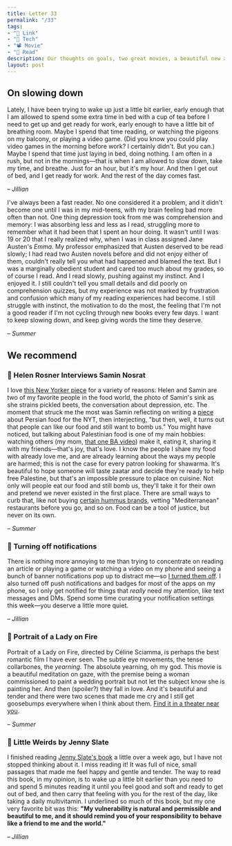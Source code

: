 ```yaml
---
title: Letter 33
permalink: "/33"
tags:
- "🔗 Link"
- "📱 Tech"
- "📽️ Movie"
- "📖 Read"
description: Our thoughts on goals, two great movies, a beautiful new app, and a newsletter for creative people.
layout: post
---
```


## On slowing down

Lately, I have been trying to wake up just a little bit earlier, early enough that I am allowed to spend some extra time in bed with a cup of tea before I need to get up and get ready for work, early enough to have a little bit of breathing room. Maybe I spend that time reading, or watching the pigeons on my balcony, or playing a video game. (Did you know you could play video games in the morning before work? I certainly didn't. But you can.) Maybe I spend that time just laying in bed, doing nothing. I am often in a rush, but not in the mornings—that is when I am allowed to slow down, take my time, and breathe. Just for an hour, but it's my hour. And then I get out of bed, and I get ready for work. And the rest of the day comes fast.

– *Jillian*

I've always been a fast reader. No one considered it a problem, and it didn't become one until I was in my mid-teens, with my brain feeling bad more often than not. One thing depression took from me was comprehension and memory: I was absorbing less and less as I read, struggling more to remember what it had been that I spent an hour doing. It wasn't until I was 19 or 20 that I really realized why, when I was in class assigned Jane Austen's *Emma.* My professor emphasized that Austen deserved to be read slowly; I had read two Austen novels before and did not enjoy either of them, couldn't really tell you what had happened and blamed the text. But I was a marginally obedient student and cared too much about my grades, so of course I read. And I read slowly, pushing against my instinct. And I enjoyed it. I still couldn't tell you small details and did poorly on comprehension quizzes, but my experience was not marked by frustration and confusion which many of my reading experiences had become. I still struggle with instinct, the motivation to do the most, the feeling that I'm not a good reader if I'm not cycling through new books every few days. I want to keep slowing down, and keep giving words the time they deserve.

– *Summer*

## We recommend

### 🔗 Helen Rosner Interviews Samin Nosrat

I love [this New Yorker piece](https://www.newyorker.com/culture/the-new-yorker-interview/i-fail-almost-every-day-an-interview-with-samin-nosrat) for a variety of reasons: Helen and Samin are two of my favorite people in the food world, the photo of Samin's sink as she strains pickled beets, the conversation about depression, etc. The moment that struck me the most was Samin reflecting on writing a [piece](https://www.nytimes.com/2019/05/14/dining/persian-food-recipes-samin-nosrat.html) about Persian food for the NYT, then interjecting, "but then, well, it turns out that people can like our food and still want to bomb us." You might have noticed, but talking about Palestinian food is one of my main hobbies: watching others (my mom, [that one BA video](https://www.youtube.com/watch?v=EGaf6yMtBF0)) make it, eating it, sharing it with my friends—that's joy, that's love. I know the people I share my food with already love me, and are already learning about the ways my people are harmed; this is not the case for every patron looking for shawarma. It's beautiful to hope someone will taste zaatar and decide they're ready to help free Palestine, but that's an impossible pressure to place on cuisine. Not only will people eat our food and still bomb us, they'll take it for their own and pretend we never existed in the first place. There are small ways to curb that, like not buying [certain hummus brands](http://bdslist.org/consumer/sabra-dipping-co-llc/), vetting "Mediterranean" restaurants before you go, and so on. Food can be a tool of justice, but never on its own.

– *Summer*

### 📱 Turning off notifications

There is nothing more annoying to me than trying to concentrate on reading an article or playing a game or watching a video on my phone and seeing a bunch of banner notifications pop up to distract me—so [I turned them off](https://twitter.com/jilliangmeehan/status/1231070822074327042). I also turned off push notifications and badges for most of the apps on my phone, so I only get notified for things that *really* need my attention, like text messages and DMs. Spend some time curating your notification settings this week—you deserve a little more quiet.

– *Jillian*

### 🎥 Portrait of a Lady on Fire

Portrait of a Lady on Fire, directed by Céline Sciamma, is perhaps the best romantic film I have ever seen. The subtle eye movements, the tense collarbones, the *yearning.* The absolute yearning, oh my god. This movie is a beautiful meditation on gaze, with the premise being a woman commissioned to paint a wedding portrait but not let the subject know she is painting her. And then (spoiler?) they fall in love. And it's beautiful and tender and there were two scenes that made me cry and I still get goosebumps everywhere when I think about them. [Find it in a theater near you](https://www.fandango.com/portrait-of-a-lady-on-fire-219068/movie-times).

– *Summer*

### 📖 Little Weirds by Jenny Slate

I finished reading [Jenny Slate's book](https://www.indiebound.org/book/9780316485340) a little over a week ago, but I have not stopped thinking about it. I miss reading it! It was full of nice, small passages that made me feel happy and gentle and tender. The way to read this book, in my opinion, is to wake up a little bit earlier than you need to and spend 5 minutes reading it until you feel good and soft and ready to get out of bed, and then carry that feeling with you for the rest of the day, like taking a daily multivitamin. I underlined so much of this book, but my one very favorite bit was this: **"My vulnerability is natural and permissible and beautiful to me, and it should remind you of your responsibility to behave like a friend to me and the world."**

– *Jillian*

